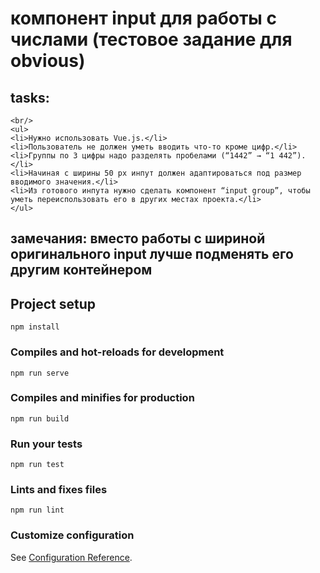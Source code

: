 

# компонент input для работы с числами (тестовое задание для obvious)

## tasks:
	<br/>
	<ul>
	<li>Нужно использовать Vue.js.</li>
	<li>Пользователь не должен уметь вводить что-то кроме цифр.</li>
	<li>Группы по 3 цифры надо разделять пробелами (“1442” → “1 442”).</li>
	<li>Начиная с ширины 50 px инпут должен адаптироваться под размер вводимого значения.</li>
	<li>Из готового инпута нужно сделать компонент “input group”, чтобы уметь переиспользовать его в других местах проекта.</li>
	</ul>
	
	
	
	


## замечания: вместо работы с шириной оригинального input лучше подменять его другим контейнером

## Project setup
```
npm install
```

### Compiles and hot-reloads for development
```
npm run serve
```

### Compiles and minifies for production
```
npm run build
```

### Run your tests
```
npm run test
```

### Lints and fixes files
```
npm run lint
```

### Customize configuration
See [Configuration Reference](https://cli.vuejs.org/config/).
